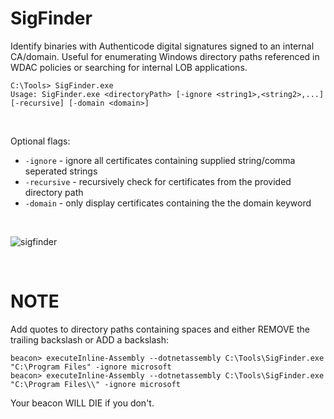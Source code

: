 # SigFinder

Identify binaries with Authenticode digital signatures signed to an internal CA/domain. Useful for enumerating Windows directory paths referenced in WDAC policies or searching for internal LOB applications.

```
C:\Tools> SigFinder.exe
Usage: SigFinder.exe <directoryPath> [-ignore <string1>,<string2>,...] [-recursive] [-domain <domain>]
```
<br>

Optional flags:
- `-ignore` - ignore all certificates containing supplied string/comma seperated strings
- `-recursive` - recursively check for certificates from the provided directory path
- `-domain` - only display certificates containing the the domain keyword

<br>

![sigfinder](https://github.com/mlcsec/SigFinder/assets/47215311/0cf078a1-ebeb-4757-a457-4fef4240267f)

<br>

# NOTE

Add quotes to directory paths containing spaces and either REMOVE the trailing backslash or ADD a backslash:
```
beacon> executeInline-Assembly --dotnetassembly C:\Tools\SigFinder.exe "C:\Program Files" -ignore microsoft
beacon> executeInline-Assembly --dotnetassembly C:\Tools\SigFinder.exe "C:\Program Files\\" -ignore microsoft
```
Your beacon WILL DIE if you don't.
